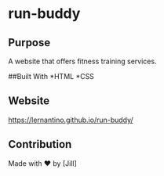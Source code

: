 # run-buddy

## Purpose
A website that offers fitness training services. 

##Built With
*HTML
*CSS

## Website
https://lernantino.github.io/run-buddy/

## Contribution
Made with ❤️  by [Jill]
